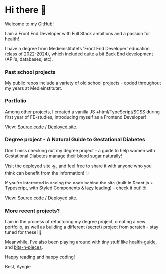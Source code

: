# Hi there 👋

Welcome to my GitHub!

I am a Front End Developer with Full Stack ambitions and a passion for health!

I have a degree from Medieinstitutets 'Front End Developer' education (class of 2022-2024), which included quite a bit Back End development (API's, databases, etc).

### Past school projects
My public repos include a variety of old school projects - coded throughout my years at Medieinstitutet. 

### Portfolio
Among other projects, I created a vanilla JS +html/TypeScript/SCSS during first year of FE-studies, introducing myself as a Frontend Developer! 

View: [Source code](https://github.com/Ayngie/portfolio2.0) / [Deployed site](https://ayngie.github.io/portfolio2.0/).

### Degree project - A Natural Guide to Gestational Diabetes
Don't miss checking out my degree project - a guide to help women with Gestational Diabetes manage their blood sugar naturally! 

Visit the deployed site 🛸, and feel free to share it with anyone who you think can benefit from the information! ✨️

If you're interested in seeing the code behind the site (built in React.js + Typescript, with Styled Components & lazy leading) - check it out! 🤓  

View: [Source code](https://github.com/Ayngie/natural-guide-to-gestational-diabetes) / [Deployed site](https://ayngie.github.io/natural-guide-to-gestational-diabetes/).


### More recent projects?
I am in the process of refactoring my degree project, creating a new portfolio, as well as building a different (secret) project from scratch - stay tuned for these! 🤩

Meanwhile, I've also been playing around with tiny stuff like [health-guide](https://github.com/Ayngie/health-guide), and [bits-n-pieces](https://github.com/Ayngie/bits-n-pieces).

Happy reading and happy coding!

Best,
Ayngie

<!--
**Ayngie/Ayngie** is a ✨ _special_ ✨ repository because its `README.md` (this file) appears on your GitHub profile.

Here are some ideas to get you started:

- 🔭 I’m currently working on ...
- 🌱 I’m currently learning ...
- 👯 I’m looking to collaborate on ...
- 🤔 I’m looking for help with ...
- 💬 Ask me about ...
- 📫 How to reach me: ...
- 😄 Pronouns: ...
- ⚡ Fun fact: ...
-->
